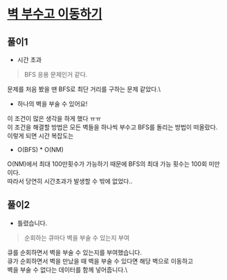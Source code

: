 # [벽 부수고 이동하기](https://www.acmicpc.net/problem/2206)

## 풀이1
- 시간 초과

> BFS 응용 문제인거 같다.

문제를 처음 봤을 땐 BFS로 최단 거리를 구하는 문제 같았다.\
- 하나의 벽을 부술 수 있어요!

이 조건이 많은 생각을 하게 했다 ㅠㅠ\
이 조건을 해결할 방법은 모든 벽들을 하나씩 부수고 BFS를 돌리는 방법이 떠올랐다.\
이렇게 되면 시간 복잡도는
- O(BFS) * O(NM)

O(NM)에서 최대 100만횟수가 가능하기 때문에 BFS의 최대 가능 횟수는 100회 미만이다.\
따라서 당연히 시간초과가 발생할 수 밖에 없었다..

## 풀이2
- 틀렸습니다.

> 순회하는 큐마다 벽을 부술 수 있는지 부여

큐를 순회하면서 벽을 부술 수 있는지를 부여했습니다.\
큐가 순회하면서 벽을 만났을 때 벽을 부술 수 있다면 해당 벽으로 이동하고\
벽을 부술 수 없다는 데이터를 함께 넣어줍니다.\

